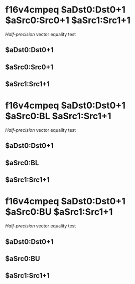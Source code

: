 # f16v4cmpeq $aDst0:Dst0+1 $aSrc0:Src0+1 $aSrc1:Src1+1

*Half-precision* vector equality test


## $aDst0:Dst0+1

## $aSrc0:Src0+1

## $aSrc1:Src1+1

# f16v4cmpeq $aDst0:Dst0+1 $aSrc0:BL $aSrc1:Src1+1

*Half-precision* vector equality test


## $aDst0:Dst0+1

## $aSrc0:BL

## $aSrc1:Src1+1

# f16v4cmpeq $aDst0:Dst0+1 $aSrc0:BU $aSrc1:Src1+1

*Half-precision* vector equality test


## $aDst0:Dst0+1

## $aSrc0:BU

## $aSrc1:Src1+1

